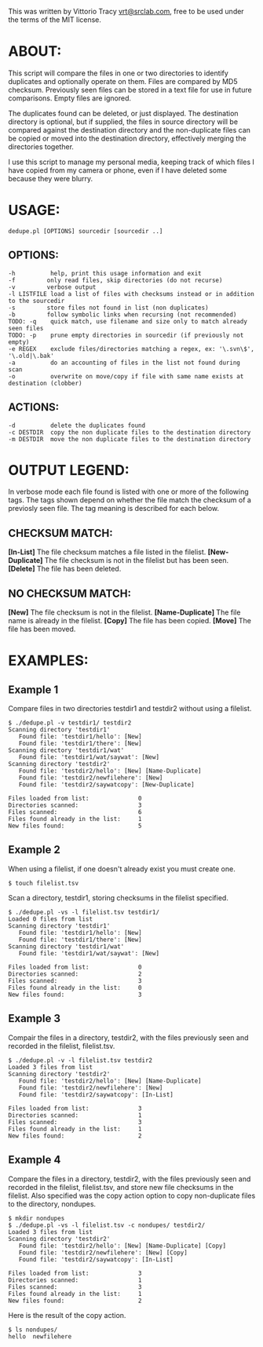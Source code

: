 This was written by Vittorio Tracy vrt@srclab.com, free to be used under 
the terms of the MIT license.

# ABOUT:
This script will compare the files in one or two directories to identify
duplicates and optionally operate on them. Files are compared by MD5 checksum.
Previously seen files can be stored in a text file for use in future comparisons.
Empty files are ignored.

The duplicates found can be deleted, or just displayed.
The destination directory is optional, but if supplied, the files in source
directory will be compared against the destination directory and the
non-duplicate files can be copied or moved into the destination directory,
effectively merging the directories together.

I use this script to manage my personal media, keeping track of which files I have copied from my camera or phone, even if I have deleted some because they were blurry.

# USAGE:
    dedupe.pl [OPTIONS] sourcedir [sourcedir ..]

## OPTIONS:
    -h          help, print this usage information and exit
    -f 	       only read files, skip directories (do not recurse)
    -v 	       verbose output 
    -l LISTFILE load a list of files with checksums instead or in addition to the sourcedir
    -s 	       store files not found in list (non duplicates)
    -b 	       follow symbolic links when recursing (not recommended)
    TODO: -q    quick match, use filename and size only to match already seen files
    TODO: -p    prune empty directories in sourcedir (if previously not empty) 
    -e REGEX    exclude files/directories matching a regex, ex: '\.svn\$', '\.old|\.bak'
    -a          do an accounting of files in the list not found during scan
    -o          overwrite on move/copy if file with same name exists at destination (clobber)

## ACTIONS:
    -d          delete the duplicates found
    -c DESTDIR  copy the non duplicate files to the destination directory
    -m DESTDIR  move the non duplicate files to the destination directory

# OUTPUT LEGEND:
    
  In verbose mode each file found is listed with one or more of the following tags. The
  tags shown depend on whether the file match the checksum of a previosly seen file. The
  tag meaning is described for each below.

## CHECKSUM MATCH:
**[In-List]**        The file checksum matches a file listed in the filelist.
**[New-Duplicate]**  The file checksum is not in the filelist but has been seen.
**[Delete]**         The file has been deleted.

## NO CHECKSUM MATCH:
**[New]**            The file checksum is not in the filelist. 
**[Name-Duplicate]** The file name is already in the filelist. 
**[Copy]**           The file has been copied.
**[Move]**           The file has been moved.


# EXAMPLES:

## Example 1
Compare files in two directories testdir1 and testdir2 without using a filelist.

    $ ./dedupe.pl -v testdir1/ testdir2
    Scanning directory 'testdir1'
       Found file: 'testdir1/hello': [New]
       Found file: 'testdir1/there': [New]
    Scanning directory 'testdir1/wat'
       Found file: 'testdir1/wat/saywat': [New]
    Scanning directory 'testdir2'
       Found file: 'testdir2/hello': [New] [Name-Duplicate]
       Found file: 'testdir2/newfilehere': [New]
       Found file: 'testdir2/saywatcopy': [New-Duplicate]

    Files loaded from list:              0
    Directories scanned:                 3
    Files scanned:                       6
    Files found already in the list:     1
    New files found:                     5

## Example 2
When using a filelist, if one doesn't already exist you must create one.
    
    $ touch filelist.tsv

Scan a directory, testdir1, storing checksums in the filelist specified.
    
    $ ./dedupe.pl -vs -l filelist.tsv testdir1/ 
    Loaded 0 files from list
    Scanning directory 'testdir1'
       Found file: 'testdir1/hello': [New]
       Found file: 'testdir1/there': [New]
    Scanning directory 'testdir1/wat'
       Found file: 'testdir1/wat/saywat': [New]

    Files loaded from list:              0
    Directories scanned:                 2
    Files scanned:                       3
    Files found already in the list:     0
    New files found:                     3

## Example 3
Compair the files in a directory, testdir2, with the files previously seen and recorded in the filelist, filelist.tsv.
    
    $ ./dedupe.pl -v -l filelist.tsv testdir2
    Loaded 3 files from list
    Scanning directory 'testdir2'
       Found file: 'testdir2/hello': [New] [Name-Duplicate]
       Found file: 'testdir2/newfilehere': [New]
       Found file: 'testdir2/saywatcopy': [In-List]

    Files loaded from list:              3
    Directories scanned:                 1
    Files scanned:                       3
    Files found already in the list:     1
    New files found:                     2

## Example 4
Compare the files in a directory, testdir2, with the files previously seen and recorded in the filelist, filelist.tsv, and store new file checksums in the filelist. Also specified was the copy action option to copy non-duplicate files to the directory, nondupes.
    
    $ mkdir nondupes
    $ ./dedupe.pl -vs -l filelist.tsv -c nondupes/ testdir2/
    Loaded 3 files from list
    Scanning directory 'testdir2'
       Found file: 'testdir2/hello': [New] [Name-Duplicate] [Copy]
       Found file: 'testdir2/newfilehere': [New] [Copy]
       Found file: 'testdir2/saywatcopy': [In-List]

    Files loaded from list:              3
    Directories scanned:                 1
    Files scanned:                       3
    Files found already in the list:     1
    New files found:                     2
Here is the result of the copy action.
    
    $ ls nondupes/
    hello  newfilehere
